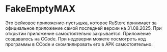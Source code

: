# FakeEmptyMAX
Это фейковое приложение-пустышка, которое RuStore принимает за официальное приложение самой последней версии на 31.08.2025. При открытии приложение самостоятельно закрывается. Приложение создавалось на CCode. При недоверии можете посмотреть код программы в CCode и скомпилировать его в APK самостоятельно.
